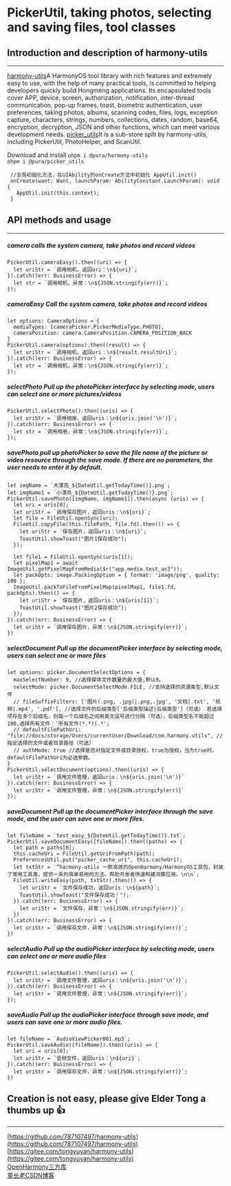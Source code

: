# PickerUtil, taking photos, selecting and saving files, tool classes

## Introduction and description of harmony-utils

------
[harmony-utils](https://ohpm.openharmony.cn/#/cn/detail/@pura%2Fharmony-utils)A HarmonyOS tool library with rich features and extremely easy to use, with the help of many practical tools, is committed to helping developers quickly build Hongmeng applications. Its encapsulated tools cover APP, device, screen, authorization, notification, inter-thread communication, pop-up frames, toast, biometric authentication, user preferences, taking photos, albums, scanning codes, files, logs, exception capture, characters, strings, numbers, collections, dates, random, base64, encryption, decryption, JSON and other functions, which can meet various development needs.
[picker_utils](https://ohpm.openharmony.cn/#/cn/detail/@pura%2Fpicker_utils)It is a sub-store split by harmony-utils, including PickerUtil, PhotoHelper, and ScanUtil.

Download and install
`ohpm i @pura/harmony-utils`  
`ohpm i @pura/picker_utils`

 ```
  //全局初始化方法，在UIAbility的onCreate方法中初始化 AppUtil.init()
  onCreate(want: Want, launchParam: AbilityConstant.LaunchParam): void {
    AppUtil.init(this.context);
  }
 ```

## API methods and usage

------

##### camera calls the system camera, take photos and record videos

```
PickerUtil.cameraEasy().then((uri) => {
  let uriStr = `调用相机，返回uri：\n${uri}`;
}).catch((err: BusinessError) => {
  let str = `调用相机，异常：\n${JSON.stringify(err)}`;
});
```

##### cameraEasy Call the system camera, take photos and record videos

```
let options: CameraOptions = {
  mediaTypes: [cameraPicker.PickerMediaType.PHOTO],
  cameraPosition: camera.CameraPosition.CAMERA_POSITION_BACK
}
PickerUtil.camera(options).then((result) => {
  let uriStr = `调用相机，返回uri：\n${result.resultUri}`;
}).catch((err: BusinessError) => {
  let str = `调用相机，异常：\n${JSON.stringify(err)}`;
});
```

##### selectPhoto Pull up the photoPicker interface by selecting mode, users can select one or more pictures/videos

```
PickerUtil.selectPhoto().then((uris) => {
  let uriStr = `调用相册，返回uris：\n${uris.join('\n')}`;
}).catch((err: BusinessError) => {
  let str = `调用相册，异常：\n${JSON.stringify(err)}`;
});
```

##### savePhoto pull up photoPicker to save the file name of the picture or video resource through the save mode. If there are no parameters, the user needs to enter it by default.

```
let imgName = `大漂亮_${DateUtil.getTodayTime()}.png`;
let imgName1 = `小漂亮_${DateUtil.getTodayTime()}.png`;
PickerUtil.savePhoto([imgName, imgName1]).then(async (uris) => {
  let uri = uris[0];
  let uriStr = `调用保存图片，返回uris：\n${uri}`;
  let file = FileUtil.openSync(uri);
  FileUtil.copyFile(this.filePath, file.fd).then(() => {
    let uriStr = `保存图片，返回uris：\n${uri}`;
    ToastUtil.showToast("图片1保存成功");
  });

  let file1 = FileUtil.openSync(uris[1]);
  let pixelMap1 = await ImageUtil.getPixelMapFromMedia($r("app.media.test_as3"));
  let packOpts: image.PackingOption = { format: 'image/png', quality: 100 };
  ImageUtil.packToFileFromPixelMap(pixelMap1, file1.fd, packOpts).then(() => {
    let uriStr = `保存图片，返回uris：\n${uris[1]}`;
    ToastUtil.showToast("图片2保存成功");
  });
}).catch((err: BusinessError) => {
  let uriStr = `调用保存图片，异常：\n${JSON.stringify(err)}`;
})
```

##### selectDocument Pull up the documentPicker interface by selecting mode, users can select one or more files

```
let options: picker.DocumentSelectOptions = {
  maxSelectNumber: 9, //选择媒体文件数量的最大值,默认9。
  selectMode: picker.DocumentSelectMode.FILE, //支持选择的资源类型,默认文件
  // fileSuffixFilters: ['图片(.png, .jpg)|.png,.jpg', '文档|.txt', '视频|.mp4', '.pdf'], //选择文件的后缀类型['后缀类型描述|后缀类型']（可选） 若选择项存在多个后缀名，则每一个后缀名之间用英文逗号进行分隔（可选），后缀类型名不能超过100,选择所有文件：'所有文件(*.*)|.*';
  // defaultFilePathUri: "file://docs/storage/Users/currentUser/Download/com.harmony.utils", //指定选择的文件或者目录路径（可选）
  // authMode: true //选择是否对指定文件或目录授权，true为授权，当为true时，defaultFilePathUri为必选参数。
}
PickerUtil.selectDocument(options).then((uris) => {
  let uriStr = `调用文件管理，返回uris：\n${uris.join('\n')}`
}).catch((err: BusinessError) => {
  let uriStr = `调用文件管理，异常：\n${JSON.stringify(err)}`
});
```

##### saveDocument Pull up the documentPicker interface through the save mode, and the user can save one or more files.

```
let fileName = `test_easy_${DateUtil.getTodayTime()}.txt`;
PickerUtil.saveDocumentEasy([fileName]).then((paths) => {
  let path = paths[0];
  this.cacheUri = FileUtil.getUriFromPath(path);
  PreferencesUtil.put("picker_cache_uri", this.cacheUri);
  let txtStr = `“harmony-utils 一款高效的OpenHarmony/HarmonyOS工具包，封装了常用工具类，提供一系列简单易用的方法。帮助开发者快速构建鸿蒙应用。\n\n`;
  FileUtil.writeEasy(path, txtStr).then(() => {
    let uriStr = `文件保存成功，返回uris：\n${path}`;
    ToastUtil.showToast("文件保存成功！");
  }).catch((err: BusinessError) => {
    let uriStr = `文件保存，异常：\n${JSON.stringify(err)}`;
  })
}).catch((err: BusinessError) => {
  let uriStr = `调用保存文件，异常：\n${JSON.stringify(err)}`;
})
```

##### selectAudio Pull up the audioPicker interface by selecting mode, users can select one or more audio files

```
PickerUtil.selectAudio().then((uris) => {
  let uriStr = `调用文件管理，返回uris：\n${uris.join('\n')}`;
}).catch((err: BusinessError) => {
  let uriStr = `调用文件管理，异常：\n${JSON.stringify(err)}`;
});
```

##### saveAudio Pull up the audioPicker interface through save mode, and users can save one or more audio files.

```
let fileName = `AudioViewPicker001.mp3`;
PickerUtil.saveAudio([fileName]).then((uris) => {
  let uri = uris[0];
  let uriStr = `音频文件，返回uris：\n${uri}`;
}).catch((err: BusinessError) => {
  let uriStr = `调用保存文件，异常：\n${JSON.stringify(err)}`;
})
```

## Creation is not easy, please give Elder Tong a thumbs up 👍

------
[https://github.com/787107497/harmony-utils](https://github.com/787107497/harmony-utils)   
[https://gitee.com/tongyuyan/harmony-utils](https://gitee.com/tongyuyan/harmony-utils)   
[OpenHarmony三方库](https://ohpm.openharmony.cn/#/cn/detail/@pura%2Fharmony-utils)   
[童长老CSDN博客](https://blog.csdn.net/qq_32922545)   
   




